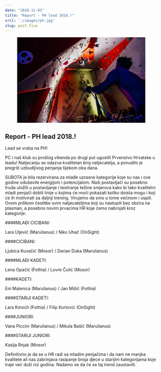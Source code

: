 ```yaml
---
date: "2018-11-03"
title: "Report - PH lead 2018.!"
srcl: './images/ph.jpg'
slug: post-five
---
```


<!-- markdownlint-disable MD033 -->



<figure class="figure">
    <img src="./images/ph.jpg" alt="Title"/>
</figure>

## Report - PH lead 2018.!

Lead se vratia na PH!


PC i naš klub su prošlog vikenda po drugi put ugostili Prvenstvo Hrvatske u leadu! Natjecanju se odazva kvalitetan broj natjecatelja, a  ponudilo je pregršt uzbudljivog penjanja tijekom oba dana.



SUBOTA je bila rezervirana za mlađe uzrasne kategorije koje su nas i ove godine oduševile energijom i potencijalom.  Naši postavljači su posebno truda uložili u postavljanje i testiranje težine smjerova kako bi tako kvalitetni mladi penjači dobili linije u kojima će moći pokazati koliko doista mogu i koji će ih motivirati za daljnji trening. Virujemo da smo u tome većinom  i uspili. Ovom prilikom čestitke svim natjecateljima koji su nastupili bez obzira na plasman, a posebno novim prvacima HR koje ćemo nabrojati kroz kategorije:

####MLAĐI CICIBANI:

Lara Uljević (Marulianus) / Niko Uhač (OnSight)

####CICIBANI:

Ljubica Kuvačić (Mosor) / Darian Duka (Marulianus)

####MLAĐI KADETI:

Lena Opačić (Fothia) / Lovre Čulić (Mosor)

####KADETI:

Eni Malenica (Marulianus) / Jan Mišić (Fothia)

####STARIJI KADETI:

Lara Kmoch (Fothia) / Filip Kurtović (OnSight)

####JUNIORI:

Vana Piccini (Marulianus) / Mikula Bašić (Marulianus)

####STARIJI JUNIORI:

Kasija Rnjak (Mosor)


Definitivno je da se u HR radi sa mladim penjačima i da nam ne manjka kvalitete ali nas zabrinjava rasipanje broja djece u starijim kategorijama koje traje već duži niz godina. Nadamo se da će se taj trend zaustaviti.
